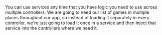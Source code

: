 You can use services any time that you have logic you need to use across multiple controllers.
We are going to need our list of games in multiple places throughout our app, so instead of
loading it separately in every controller, we're just going to load it once in a service and
then inject that service into the controllers where we need it.
